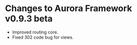 # Changes to Aurora Framework v0.9.3 beta

- Improved routing core.
- Fixed 302 code bug for views.
